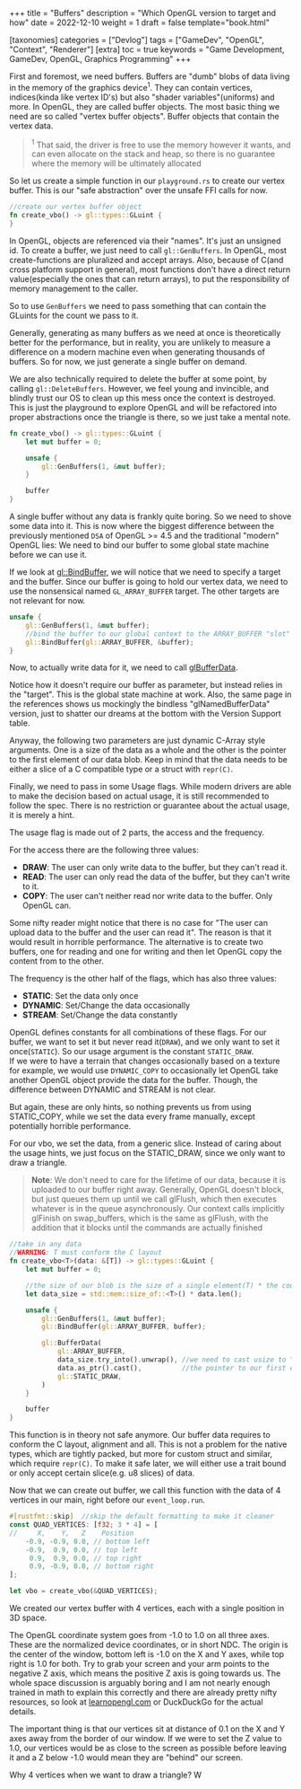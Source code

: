 +++
title = "Buffers"
description = "Which OpenGL version to target and how"
date = 2022-12-10
weight = 1
draft = false
template="book.html"

[taxonomies]
categories = ["Devlog"]
tags = ["GameDev", "OpenGL", "Context", "Renderer"]
[extra]
toc = true
keywords = "Game Development, GameDev, OpenGL, Graphics Programming"
+++

First and foremost, we need buffers. 
Buffers are "dumb" blobs of data living in the memory of the graphics
device<sup>1</sup>. 
They can contain vertices, indices(kinda like vertex ID's) but also "shader variables"(uniforms) and
more. In OpenGL, they are called buffer objects. 
The most basic thing we need are so called "vertex buffer objects". Buffer
objects that contain the vertex data.

> <sup>1</sup> That said, the driver is free to use the memory however it wants, and can even allocate 
> on the stack and heap, so there is no guarantee where the memory will be ultimately allocated

So let us create a simple function in our `playground.rs` to create our vertex
buffer. This is our "safe abstraction" over the unsafe FFI calls for now. 

```rust 
//create our vertex buffer object
fn create_vbo() -> gl::types::GLuint {
}
```

In OpenGL, objects are referenced via their "names". It's just an unsigned id.
To create a buffer, we just need to call `gl::GenBuffers`. In OpenGL, most
create-functions are pluralized and accept arrays. Also, because of C(and cross
platform support in general), most
functions don't have a direct return value(especially the ones that can return arrays),
to put the responsibility of memory management to the caller.

So to use `GenBuffers` we need to pass something that can contain the GLuints
for the count we pass to it. 

Generally, generating as many buffers as we need at once is theoretically better
for the performance, but in reality, you are unlikely to measure a difference on
a modern machine even when generating thousands of buffers.
So for now, we just generate a single buffer on demand.

We are also technically required to delete the buffer at some point, by calling
`gl::DeleteBuffers`. However, we feel young and invincible, and blindly
trust our OS to clean up this mess once the context is destroyed. This is just
the playground to explore OpenGL and will be refactored into proper abstractions
once the triangle is there, so we just take a mental note.

```rust 
fn create_vbo() -> gl::types::GLuint {
    let mut buffer = 0;

    unsafe {
        gl::GenBuffers(1, &mut buffer);
    }

    buffer
}
```

A single buffer without any data is frankly quite boring.
So we need to shove some data into it. 
This is now where the biggest difference between the previously mentioned `DSA`
of OpenGL >= 4.5 and the traditional "modern" OpenGL lies: We need to bind our
buffer to some global state machine before we can use it.

If we look at [gl::BindBuffer](https://registry.khronos.org/OpenGL-Refpages/gl4/html/glBindBuffer.xhtml), we will notice that we need to specify a target and the buffer. Since our buffer is going to hold our vertex data, we need to use the nonsensical named `GL_ARRAY_BUFFER` target. The other targets are not relevant for now.

```rust
unsafe {
    gl::GenBuffers(1, &mut buffer);
    //bind the buffer to our global context to the ARRAY_BUFFER "slot"
    gl::BindBuffer(gl::ARRAY_BUFFER, &buffer);
}
```

Now, to actually write data for it, we need to call
[glBufferData](https://registry.khronos.org/OpenGL-Refpages/gl4/html/glBufferData.xhtml).

Notice how it doesn't require our buffer as parameter, but instead relies in the
"target". This is the global state machine at work. Also, the same page in the
references shows us mockingly the bindless "glNamedBufferData" version, just to
shatter our dreams at the bottom with the Version Support table. 

Anyway, the following two parameters are just dynamic C-Array style arguments.
One is a size of the data as a whole and the other is the pointer to the first
element of our data blob. Keep in mind that the data needs to be either a slice
of a C compatible type or a struct with `repr(C)`.

Finally, we need to pass in some Usage flags. While modern drivers are able to make
the decision based on actual usage, it is still recommended to follow the
spec. There is no restriction or guarantee about the actual usage, it is merely
a hint.

The usage flag is made out of 2 parts, the access and the frequency.

For the access there are the following three values: 
- **DRAW**: The user can only write data to the buffer, but they can't read it.
- **READ**: The user can only read the data of the buffer, but they can't write to it.
- **COPY**: The user can't neither read nor write data to the buffer. Only OpenGL can. 

Some nifty reader might notice that there is no case for "The user can upload
data to the buffer and the user can read it". The reason is that it would result
in horrible performance. The alternative is to create two buffers, one for
reading and one for writing and then let OpenGL copy the content from to the
other.

The frequency is the other half of the flags, which has also three values: 
- **STATIC**: Set the data only once
- **DYNAMIC**: Set/Change the data occasionally
- **STREAM**: Set/Change the data constantly

OpenGL defines constants for all combinations of these flags.
For our buffer, we want to set it but never read it(`DRAW`), and we only want to
set it once(`STATIC`). So our usage argument is the constant `STATIC_DRAW`.  
If we were to have a terrain that changes occasionally based on a texture for
example, we would use `DYNAMIC_COPY` to occasionally let OpenGL take another
OpenGL object provide the data for the buffer. Though, the difference between
DYNAMIC and STREAM is not clear. 

But again, these are only hints, so nothing prevents us from using STATIC_COPY,
while we set the data every frame manually, except potentially horrible
performance.

For our vbo, we set the data, from a generic slice.
Instead of caring about the usage hints, we just focus on the STATIC_DRAW, since
we only want to draw a triangle.

> **Note**: We don't need to care for the lifetime of
> our data, because it is uploaded to our buffer right away. 
> Generally, OpenGL doesn't block, but just queues them up until we 
> call glFlush, which then executes whatever is in the queue asynchronously.
> Our context calls implicitly glFinish on swap_buffers, which is the same as
> glFlush, with the addition that it blocks until the commands are actually
> finished

```rust 
//take in any data
//WARNING: T must conform the C layout
fn create_vbo<T>(data: &[T]) -> gl::types::GLuint {
    let mut buffer = 0;

    //the size of our blob is the size of a single element(T) * the counts of T in our slice
    let data_size = std::mem::size_of::<T>() * data.len();

    unsafe {
        gl::GenBuffers(1, &mut buffer);
        gl::BindBuffer(gl::ARRAY_BUFFER, buffer);

        gl::BufferData(
            gl::ARRAY_BUFFER,
            data_size.try_into().unwrap(), //we need to cast usize to "isize", panicking is fine in our playground
            data.as_ptr().cast(),          //the pointer to our first element in our slice
            gl::STATIC_DRAW,
        )
    }

    buffer
}
```

This function is in theory not safe anymore. Our buffer data requires to conform
the C layout, alignment and all. This is not a problem for the native types,
which are tightly packed, but more for custom struct and similar, which require
`repr(C)`. To make it safe later, we will either use a trait bound or only
accept certain slice(e.g. u8 slices) of data.

Now that we can create out buffer, we call this function with the data of 4
vertices in our main, right before our `event_loop.run`.

```rust 
#[rustfmt::skip]  //skip the default formatting to make it cleaner
const QUAD_VERTICES: [f32; 3 * 4] = [
//     X,    Y,   Z    Position
    -0.9, -0.9, 0.0, // bottom left
    -0.9,  0.9, 0.0, // top left
     0.9,  0.9, 0.0, // top right
     0.9, -0.9, 0.0, // bottom right
];

let vbo = create_vbo(&QUAD_VERTICES);
```
We created our vertex buffer with 4 vertices, each with a single position in 3D
space. 

The OpenGL coordinate system goes from -1.0 to 1.0 on all three axes. These are
the normalized device coordinates, or in short NDC. The origin
is the center of the window, bottom left is -1.0 on the X and Y axes, while top
right is 1.0 for both. Try to grab your screen and your arm points to the
negative Z axis, which means the positive Z axis is going towards us.
The whole space discussion is arguably boring and I am not nearly enough trained
in math to explain this correctly and there are already pretty nifty resources, so look at
[learnopengl.com](https://learnopengl.com/Getting-started/Coordinate-Systems) or DuckDuckGo for the actual details.

The important thing is that our vertices sit at distance of 0.1 on the X and Y axes away from the border of our window.
If we were to set the Z value to 1.0, our vertices would be as close to the
screen as possible before leaving it and a Z below -1.0 would mean they are
"behind" our screen.

Why 4 vertices when we want to draw a triangle?
W
